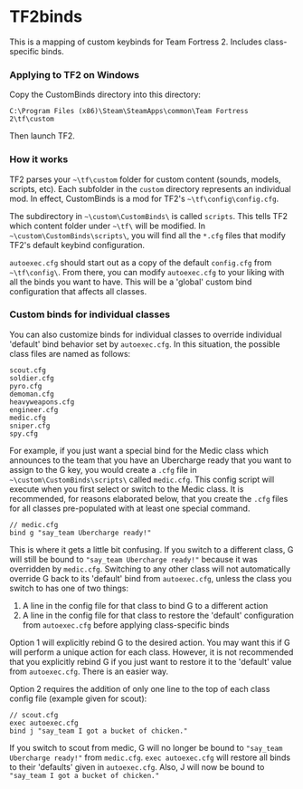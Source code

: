 # TF2binds

This is a mapping of custom keybinds for Team Fortress 2. Includes class-specific binds.

### Applying to TF2 on Windows
Copy the CustomBinds directory into this directory:  
```
C:\Program Files (x86)\Steam\SteamApps\common\Team Fortress 2\tf\custom
```
Then launch TF2.  

### How it works
TF2 parses your `~\tf\custom` folder for custom content (sounds, models, scripts, etc). Each subfolder in the `custom` directory represents an individual mod. In effect, CustomBinds is a mod for TF2's `~\tf\config\config.cfg`.

The subdirectory in `~\custom\CustomBinds\` is called `scripts`. This tells TF2 which content folder under `~\tf\` will be modified. In `~\custom\CustomBinds\scripts\`, you will find all the `*.cfg` files that modify TF2's default keybind configuration.

`autoexec.cfg` should start out as a copy of the default `config.cfg` from `~\tf\config\`. From there, you can modify `autoexec.cfg` to your liking with all the binds you want to have. This will be a 'global' custom bind configuration that affects all classes.

### Custom binds for individual classes
You can also customize binds for individual classes to override individual 'default' bind behavior set by `autoexec.cfg`. In this situation, the possible class files are named as follows:

```
scout.cfg
soldier.cfg
pyro.cfg
demoman.cfg
heavyweapons.cfg
engineer.cfg
medic.cfg
sniper.cfg
spy.cfg
```

For example, if you just want a special bind for the Medic class which announces to the team that you have an Ubercharge ready that you want to assign to the G key, you would create a `.cfg` file in `~\custom\CustomBinds\scripts\` called `medic.cfg`. This config script will execute when you first select or switch to the Medic class. It is recommended, for reasons elaborated below, that you create the `.cfg` files for all classes pre-populated with at least one special command.

```
// medic.cfg
bind g "say_team Ubercharge ready!"
```

This is where it gets a little bit confusing. If you switch to a different class, G will still be bound to `"say_team Ubercharge ready!"` because it was overridden by `medic.cfg`. Switching to any other class will not automatically override G back to its 'default' bind from `autoexec.cfg`, unless the class you switch to has one of two things:

1. A line in the config file for that class to bind G to a different action
2. A line in the config file for that class to restore the 'default' configuration from `autoexec.cfg` before applying class-specific binds
 
Option 1 will explicitly rebind G to the desired action. You may want this if G will perform a unique action for each class. However, it is not recommended that you explicitly rebind G if you just want to restore it to the 'default' value from `autoexec.cfg`. There is an easier way.

Option 2 requires the addition of only one line to the top of each class config file (example given for scout):

```
// scout.cfg
exec autoexec.cfg
bind j "say_team I got a bucket of chicken."
```

If you switch to scout from medic, G will no longer be bound to `"say_team Ubercharge ready!"` from `medic.cfg`. `exec autoexec.cfg` will restore all binds to their 'defaults' given in `autoexec.cfg`. Also, J will now be bound to `"say_team I got a bucket of chicken."`
